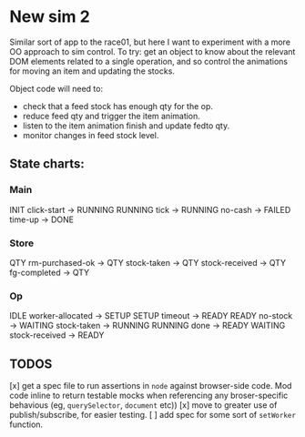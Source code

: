 # New sim 2

Similar sort of app to the race01, but here I want to experiment with a more OO approach to sim control. To try: get an object to know about the relevant DOM elements related to a single operation, and so control the animations for moving an item and updating the stocks.

Object code will need to:
- check that a feed stock has enough qty for the op.
- reduce feed qty and trigger the item animation.
- listen to the item animation finish and update fedto qty.
- monitor changes in feed stock level.

## State charts:
### Main
INIT
  click-start -> RUNNING
RUNNING
  tick -> RUNNING
  no-cash -> FAILED
  time-up -> DONE

### Store
QTY
  rm-purchased-ok -> QTY
  stock-taken -> QTY
  stock-received -> QTY
  fg-completed -> QTY

### Op
IDLE
  worker-allocated -> SETUP
SETUP
  timeout -> READY
READY
  no-stock -> WAITING
  stock-taken -> RUNNING
RUNNING
  done -> READY
WAITING
  stock-received -> READY

## TODOS
[x] get a spec file to run assertions in `node` against browser-side code. Mod code inline to return testable mocks when referencing any broser-specific behavious (eg, `querySelector`, `document` etc))
[x] move to greater use of publish/subscribe, for easier testing.
[ ] add spec for some sort of `setWorker` function.

